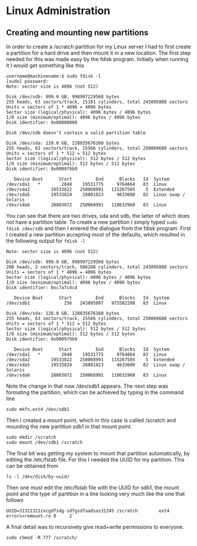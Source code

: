 # Linux Administration 

## Creating and mounting new partitions 
In order to create a /scratch partition for my Linux server I had to first create 
a partition for a hard drive and then mount it in a new location. The first step
needed for this was made easy by the fdisk program. Initially when running it 
I would get something like this

```
username@machinename:$ sudo fdisk -l
[sudo] password:
Note: sector size is 4096 (not 512)

Disk /dev/sdb: 999.0 GB, 998997229568 bytes
255 heads, 63 sectors/track, 15181 cylinders, total 243895808 sectors
Units = sectors of 1 * 4096 = 4096 bytes
Sector size (logical/physical): 4096 bytes / 4096 bytes
I/O size (minimum/optimal): 4096 bytes / 4096 bytes
Disk identifier: 0x00000000

Disk /dev/sdb doesn't contain a valid partition table

Disk /dev/sda: 128.0 GB, 128035676160 bytes
255 heads, 63 sectors/track, 15566 cylinders, total 250069680 sectors
Units = sectors of 1 * 512 = 512 bytes
Sector size (logical/physical): 512 bytes / 512 bytes
I/O size (minimum/optimal): 512 bytes / 512 bytes
Disk identifier: 0x000979b9

   Device Boot      Start         End      Blocks   Id  System
/dev/sda1   *        2048    19531775     9764864   83  Linux
/dev/sda2        19533822   250068991   115267585    5  Extended
/dev/sda5        19533824    28801023     4633600   82  Linux swap / Solaris
/dev/sda6        28803072   250068991   110632960   83  Linux
```
 
You can see that there are two drives, sda and sdb, the latter of which
does not have a partition table. To create a new partition I simply typed 
`sudo fdisk /dev/sdb` and then I entered the dialogue from the fdisk program.
First I created a new partition accepting most of the defaults, which resulted 
in the following output for `fdisk -l`

```
Note: sector size is 4096 (not 512)

Disk /dev/sdb: 999.0 GB, 998997229568 bytes
208 heads, 2 sectors/track, 586288 cylinders, total 243895808 sectors
Units = sectors of 1 * 4096 = 4096 bytes
Sector size (logical/physical): 4096 bytes / 4096 bytes
I/O size (minimum/optimal): 4096 bytes / 4096 bytes
Disk identifier: 0xc7a7c4cd

   Device Boot      Start         End      Blocks   Id  System
/dev/sdb1             256   243895807   975582208   83  Linux

Disk /dev/sda: 128.0 GB, 128035676160 bytes
255 heads, 63 sectors/track, 15566 cylinders, total 250069680 sectors
Units = sectors of 1 * 512 = 512 bytes
Sector size (logical/physical): 512 bytes / 512 bytes
I/O size (minimum/optimal): 512 bytes / 512 bytes
Disk identifier: 0x000979b9

   Device Boot      Start         End      Blocks   Id  System
/dev/sda1   *        2048    19531775     9764864   83  Linux
/dev/sda2        19533822   250068991   115267585    5  Extended
/dev/sda5        19533824    28801023     4633600   82  Linux swap / Solaris
/dev/sda6        28803072   250068991   110632960   83  Linux
```

Note the change in that now /dev/sdb1 appears. The next step was formating the
partition, which can be achieved by typing in the command line

```
sudo mkfs.ext4 /dev/sdb1
```

Then I created a mount point, which in this case is called /scratch and mounting
the new partition sdb1 in that mount point.

```
sudo mkdir /scratch
sudo mount /dev/sdb1 /scratch
```

The final bit was getting my system to mount that partition automatically, by
editing the /etc/fstab file. For this I needed the UUID for my partition. This
can be obtained from 
```
ls -l /dev/disk/by-uuid/
```

Then one must edit the /etc/fstab file with the UUID for sdb1, the mount point and the
type of partition in a line looking very much like the one that follows
```
UUID=31321321zxcgdfsdg-sdfgsdfaadsas31245 /scratch        ext4    errors=remount-ro 0     2`
```

A final detail was to recursively give read+write permissions to everyone.

```
sudo chmod -R 777 /scratch/
```



